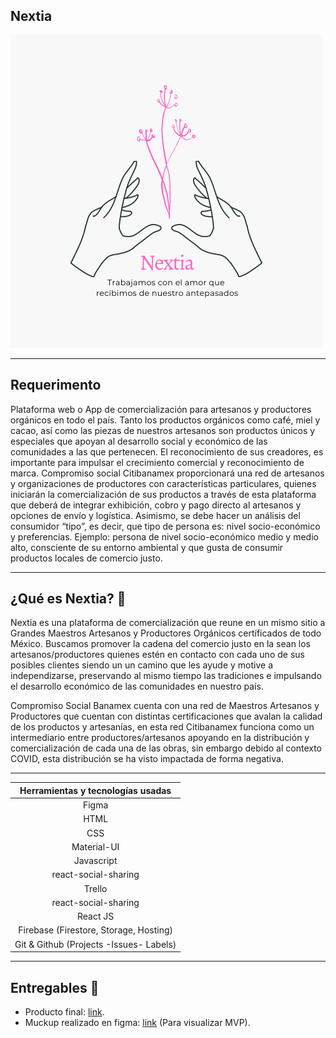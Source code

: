 ## Nextia

<img src='https://github.com/BrendaCarranco/Nextia/blob/master/src/assets/images/NextiaRepo.png'/>

 * * *
## Requerimento

Plataforma web o App de comercialización para artesanos y productores orgánicos en todo el país. Tanto los productos orgánicos como café, miel y cacao, así como las piezas de nuestros artesanos son productos únicos y especiales que apoyan al desarrollo social y económico de las comunidades a las que pertenecen. El reconocimiento de sus creadores, es importante para impulsar el crecimiento comercial y reconocimiento de marca. Compromiso social Citibanamex proporcionará una red de artesanos y organizaciones de productores con características particulares, quienes iniciarán la comercialización de sus productos a través de esta plataforma que deberá de integrar exhibición, cobro y pago directo al artesanos y opciones de envío y logística. Asimismo, se debe hacer un análisis del consumidor “tipo”, es decir, que tipo de persona es: nivel socio-económico y preferencias. Ejemplo: persona de nivel socio-económico medio y medio alto, consciente de su entorno ambiental y que gusta de consumir productos locales de comercio justo.

* * *
## ¿Qué es Nextia? 📖

Nextia es una plataforma de comercialización que reune en un mismo sitio a Grandes Maestros Artesanos y Productores Orgánicos certíficados de todo México. Buscamos promover la cadena del comercio justo en la sean los artesanos/productores quienes estén en contacto con cada uno de sus posibles clientes siendo un un camino que les ayude y motive a independizarse, preservando al mismo tiempo las tradiciones e impulsando el desarrollo económico de las comunidades en nuestro país.

Compromiso Social Banamex cuenta con una red de Maestros Artesanos y Productores que cuentan con distintas certificaciones que avalan la calidad de los productos y artesanías, en esta red Citibanamex funciona como un intermediario entre productores/artesanos apoyando en la distribución y comercialización de cada una de las obras, sin embargo debido al contexto COVID, esta distribución se ha visto impactada de forma negativa.

* * * 
 |  **Herramientas y tecnologías usadas**     | 
| :-------------: |
|Figma |
| HTML | 
| CSS |
|Material-UI|
| Javascript|
|react-social-sharing|
|Trello|
|react-social-sharing|
|React JS|
|Firebase (Firestore, Storage, Hosting)|
|Git & Github (Projects -Issues- Labels)|

* * *
## Entregables 📝

- Producto final: [link](https://nextia-67a31.web.app/).
- Muckup realizado en figma: [link](https://www.figma.com/file/hRctN03nfIIVhlfgGFa0CF/Citibanamex) (Para visualizar MVP).
